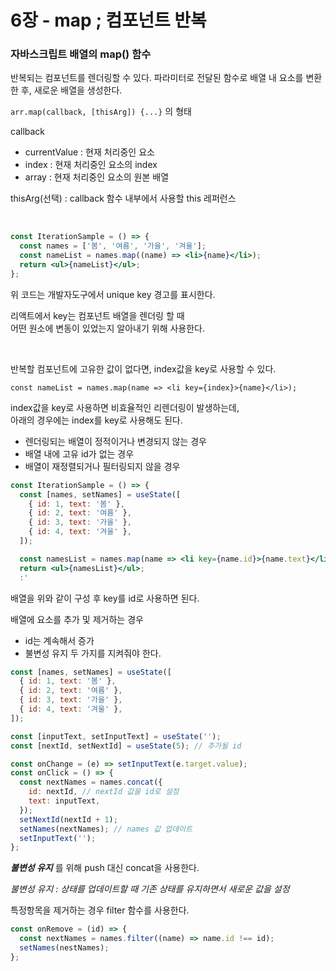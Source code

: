 # 6장 - map ; 컴포넌트 반복

### 자바스크립트 배열의 map() 함수

반복되는 컴포넌트를 렌더링할 수 있다.
파라미터로 전달된 함수로 배열 내 요소를 변환한 후,
새로운 배열을 생성한다.

`arr.map(callback, [thisArg]) {...}` 의 형태

callback

- currentValue : 현재 처리중인 요소
- index : 현재 처리중인 요소의 index
- array : 현재 처리중인 요소의 원본 배열

thisArg(선택) : callback 함수 내부에서 사용할 this 레퍼런스

&nbsp;

```jsx
const IterationSample = () => {
  const names = ['봄', '여름', '가을', '겨울'];
  const nameList = names.map((name) => <li>{name}</li>);
  return <ul>{nameList}</ul>;
};
```

위 코드는 개발자도구에서 unique key 경고를 표시한다.

리액트에서 key는 컴포넌트 배열을 렌더링 할 때  
어떤 원소에 변동이 있었는지 알아내기 위해 사용한다.

&nbsp;

반복할 컴포넌트에 고유한 값이 없다면, index값을 key로 사용할 수 있다.

`const nameList = names.map(name => <li key={index}>{name}</li>);`

index값을 key로 사용하면 비효율적인 리렌더링이 발생하는데,  
아래의 경우에는 index를 key로 사용해도 된다.

- 렌더링되는 배열이 정적이거나 변경되지 않는 경우
- 배열 내에 고유 id가 없는 경우
- 배열이 재정렬되거나 필터링되지 않을 경우

```jsx
const IterationSample = () => {
  const [names, setNames] = useState([
    { id: 1, text: '봄' },
    { id: 2, text: '여름' },
    { id: 3, text: '가을' },
    { id: 4, text: '겨울' },
  ]);

  const namesList = names.map(name => <li key={name.id}>{name.text}</li>);
  return <ul>{namesList}</ul>;
  :'
```

배열을 위와 같이 구성 후 key를 id로 사용하면 된다.

배열에 요소를 추가 및 제거하는 경우

- id는 계속해서 증가
- 불변성 유지
  두 가지를 지켜줘야 한다.

```jsx
const [names, setNames] = useState([
  { id: 1, text: '봄' },
  { id: 2, text: '여름' },
  { id: 3, text: '가을' },
  { id: 4, text: '겨울' },
]);

const [inputText, setInputText] = useState('');
const [nextId, setNextId] = useState(5); // 추가될 id

const onChange = (e) => setInputText(e.target.value);
const onClick = () => {
  const nextNames = names.concat({
    id: nextId, // nextId 값을 id로 설정
    text: inputText,
  });
  setNextId(nextId + 1);
  setNames(nextNames); // names 값 업데이트
  setInputText('');
};
```

**_불변성 유지_** 를 위해 push 대신 concat을 사용한다.

_불변성 유지 : 상태를 업데이트할 때 기존 상태를 유지하면서 새로운 값을 설정_

특정항목을 제거하는 경우 filter 함수를 사용한다.

```jsx
const onRemove = (id) => {
  const nextNames = names.filter((name) => name.id !== id);
  setNames(nestNames);
};
```
